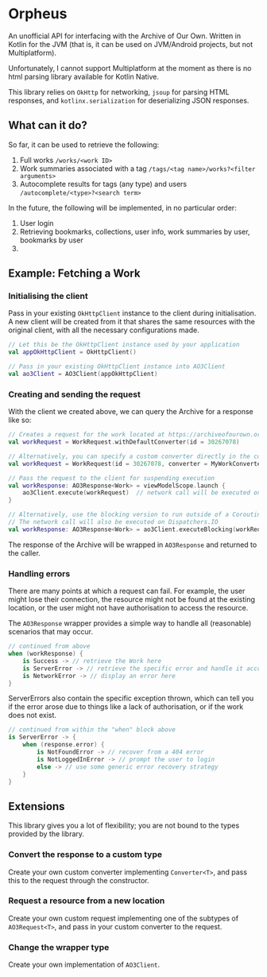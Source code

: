 # Orpheus

An unofficial API for interfacing with the Archive of Our Own. Written in Kotlin for the JVM (that is, it can be used on
JVM/Android projects, but not Multiplatform).

Unfortunately, I cannot support Multiplatform at the moment as there is no html parsing library available
for Kotlin Native.

This library relies on `OkHttp` for networking, `jsoup` for parsing HTML responses,
and `kotlinx.serialization` for deserializing JSON responses.

## What can it do?
So far, it can be used to retrieve the following:
1. Full works `/works/<work ID>`
2. Work summaries associated with a tag `/tags/<tag name>/works?<filter arguments>`
3. Autocomplete results for tags (any type) and users `/autocomplete/<type>?<search term>`

In the future, the following will be implemented, in no particular order:
1. User login
2. Retrieving bookmarks, collections, user info, work summaries by user, bookmarks by user
3. 

## Example: Fetching a Work
### Initialising the client
Pass in your existing `OkHttpClient` instance to the client during initialisation.
A new client will be created from it that shares the same resources with the
original client, with all the necessary configurations made.

```kotlin
// Let this be the OkHttpClient instance used by your application
val appOkHttpClient = OkHttpClient()

// Pass in your existing OkHttpClient instance into AO3Client
val ao3Client = AO3Client(appOkHttpClient)
```

### Creating and sending the request
With the client we created above, we can query the Archive for a response like so:

```kotlin
// Creates a request for the work located at https://archiveofourown.org/works/30267078
val workRequest = WorkRequest.withDefaultConverter(id = 30267078)

// Alternatively, you can specify a custom converter directly in the constructor
val workRequest = WorkRequest(id = 30267078, converter = MyWorkConverter)

// Pass the request to the client for suspending execution
val workResponse: AO3Response<Work> = viewModelScope.launch {
    ao3Client.execute(workRequest)  // network call will be executed on Dispatchers.IO
}

// Alternatively, use the blocking version to run outside of a CoroutineScope
// The network call will also be executed on Dispatchers.IO
val workResponse: AO3Response<Work> = ao3Client.executeBlocking(workRequest)

```
The response of the Archive will be wrapped in `AO3Response` and returned to the caller.

### Handling errors
There are many points at which a request can fail. For example, the user might lose their connection,
the resource might not be found at the existing location, or the user might not have authorisation
to access the resource.

The `AO3Response` wrapper provides a simple way to handle all (reasonable) scenarios that may occur.

```kotlin
// continued from above
when (workResponse) {
    is Success -> // retrieve the Work here
    is ServerError -> // retrieve the specific error and handle it accordingly
    is NetworkError -> // display an error here
}
```

ServerErrors also contain the specific exception thrown, which can tell you if the
error arose due to things like a lack of authorisation, or if the work does not exist.

```kotlin
// continued from within the "when" block above
is ServerError -> {
    when (response.error) {
        is NotFoundError -> // recover from a 404 error
        is NotLoggedInError -> // prompt the user to login
        else -> // use some generic error recovery strategy
    }
}
```

## Extensions
This library gives you a lot of flexibility; you are not bound to the types provided
by the library.

### Convert the response to a custom type
Create your own custom converter implementing `Converter<T>`, and pass this to the
request through the constructor.

### Request a resource from a new location
Create your own custom request implementing one of the subtypes of `AO3Request<T>`,
and pass in your custom converter to the request.

### Change the wrapper type
Create your own implementation of `AO3Client`.
